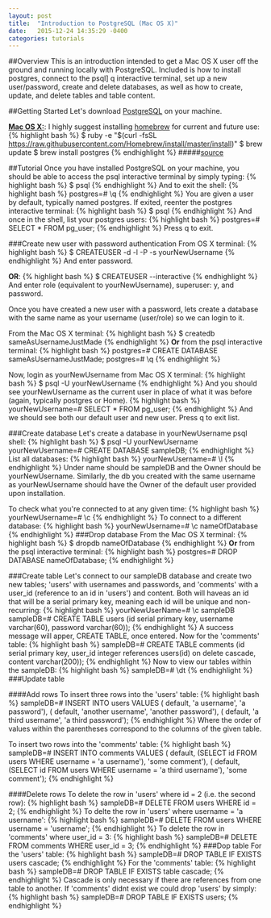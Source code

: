 ```yaml
---
layout: post
title:  "Introduction to PostgreSQL (Mac OS X)"
date:   2015-12-24 14:35:29 -0400
categories: tutorials
---
```

##Overview
This is an introduction intended to get a Mac OS X user off the ground and running locally with PostgreSQL.  Included is how to install postgres, connect to the psql]
q interactive terminal, set up a new user/password, create and delete databases, as well as how to create, update, and delete tables and table content.

##Getting Started
Let's download [PostgreSQL](http://www.postgresql.org/download/macosx/) on your machine.  

[__Mac OS X:__](http://www.postgresql.org/download/macosx/): I highly suggest installing [homebrew](http://brew.sh/) for current and future use:
{% highlight bash %}
$ ruby -e "$(curl -fsSL https://raw.githubusercontent.com/Homebrew/install/master/install)"
$ brew update
$ brew install postgres
{% endhighlight %}
#####[source](http://exponential.io/blog/2015/02/21/install-postgresql-on-mac-os-x-via-brew/) 

##Tutorial
Once you have installed PostgreSQL on your machine, you should be able to access the psql interactive terminal by simply typing:
{% highlight bash %}
$ psql
{% endhighlight %}
And to exit the shell:
{% highlight bash %}
postgres=# \q
{% endhighlight %}
You are given a user by default, typically named postgres.  If exited, reenter the postgres interactive terminal:
{% highlight bash %}
$ psql
{% endhighlight %}
And once in the shell, list your postgres users:
{% highlight bash %}
postgres=# SELECT * FROM pg_user;
{% endhighlight %}
Press q to exit.

###Create new user with password authentication
From OS X terminal:
{% highlight bash %}
$ CREATEUSER -d -l -P -s yourNewUsername
{% endhighlight %}
And enter password.

__OR__:
{% highlight bash %}
$ CREATEUSER --interactive
{% endhighlight %}
And enter role (equivalent to yourNewUsername), superuser: y, and password.

Once you have created a new user with a password, lets create a database with the same name as your username (user/role) so we can login to it.  

From the Mac OS X terminal:
{% highlight bash %}
$ createdb sameAsUsernameJustMade
{% endhighlight %}
__Or__ from the psql interactive terminal:
{% highlight bash %}
postgres=# CREATE DATABASE sameAsUsernameJustMade;
postgres=# \q
{% endhighlight %}

Now, login as yourNewUsername from Mac OS X terminal:
{% highlight bash %}
$ psql -U yourNewUsername
{% endhighlight %}
And you should see yourNewUsername as the current user in place of what it was before (again, typically postgres or Home).
{% highlight bash %}
yourNewUsername=# SELECT * FROM pg_user;
{% endhighlight %}
And we should see both our default user and new user.  Press q to exit list. 

###Create database
Let's create a database in yourNewUsername psql shell:
{% highlight bash %}
$ psql -U yourNewUsername
yourNewUsername=# CREATE DATABASE sampleDB;
{% endhighlight %}
List all databases:
{% highlight bash %}
yourNewUsername=# \l
{% endhighlight %}
Under name should be sampleDB and the Owner should be yourNewUsername.  Similarly, the db you created with the same username as yourNewUsername should have the Owner of the default user provided upon installation.

To check what you're connected to at any given time:
{% highlight bash %}
yourNewUsername=# \c 
{% endhighlight %}
To connect to a different database:
{% highlight bash %}
yourNewUsername=# \c nameOfDatabase
{% endhighlight %}
###Drop database
From the Mac OS X terminal:
{% highlight bash %}
$ dropdb nameOfDatabase
{% endhighlight %}
__Or__ from the psql interactive terminal:
{% highlight bash %}
postgres=# DROP DATABASE nameOfDatabase;
{% endhighlight %}

###Create table
Let's connect to our sampleDB database and create two new tables; 'users' with usernames and passwords, and 'comments' with a user_id (reference to an id in 'users') and content.  Both will haveas an id that will be a serial primary key, meaning each id will be unique and non-recurring:
{% highlight bash %}
yourNewUserName=# \c sampleDB
sampleDB=# CREATE TABLE users (id serial primary key, username varchar(60), password varchar(60));
{% endhighlight %}
A success message will apper, CREATE TABLE, once entered.  Now for the 'comments' table:
{% highlight bash %}
sampleDB=# CREATE TABLE comments (id serial primary key, user_id integer references users(id) on delete cascade, content varchar(200));
{% endhighlight %}
Now to view our tables within the sampleDB:
{% highlight bash %}
sampleDB=# \dt
{% endhighlight %}
###Update table

####Add rows
To insert three rows into the 'users' table:
{% highlight bash %}
sampleDB=# INSERT INTO users VALUES ( default, 'a username', 'a password'), ( default, 'another username', 'another password'), ( default, 'a third username', 'a third password');
{% endhighlight %}
Where the order of values within the parentheses correspond to the columns of the given table.

To insert two rows into the 'comments' table:
{% highlight bash %}
sampleDB=# INSERT INTO comments VALUES ( default, (SELECT id FROM users WHERE username = 'a username'), 'some comment'), ( default, (SELECT id FROM users WHERE username = 'a third username'), 'some comment');
{% endhighlight %}

####Delete rows
To delete the row in 'users' where id = 2 (i.e. the second row):
{% highlight bash %}
sampleDB=# DELETE FROM users WHERE id = 2;
{% endhighlight %}
To delte the row in 'users' where username = 'a username':
{% highlight bash %}
sampleDB=# DELETE FROM users WHERE username = 'username';
{% endhighlight %}
To delete the row in 'comments' where user_id = 3:
{% highlight bash %}
sampleDB=# DELETE FROM comments WHERE user_id = 3;
{% endhighlight %}
###Dop table
For the 'users' table:
{% highlight bash %}
sampleDB=# DROP TABLE IF EXISTS users cascade;
{% endhighlight %}
For the 'comments' table:
{% highlight bash %}
sampleDB=# DROP TABLE IF EXISTS table cascade;
{% endhighlight %}
Cascade is only necessary if there are references from one table to another. If 'comments' didnt exist we could drop 'users' by simply:
{% highlight bash %}
sampleDB=# DROP TABLE IF EXISTS users;
{% endhighlight %}
